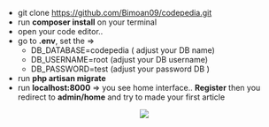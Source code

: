 + git clone https://github.com/Bimoan09/codepedia.git
+ run **composer install** on your terminal
+ open your code editor.. 
+ go to **.env**, set the =>
    + DB_DATABASE=codepedia ( adjust your DB name)
    + DB_USERNAME=root (adjust your DB username)
    + DB_PASSWORD=test (adjust your password DB )
+ run **php artisan migrate**
+ run **localhost:8000** => you  see home interface.. **Register** then you redirect to **admin/home** and try to made your first article








<p align="center"><img src="https://laravel.com/assets/img/components/logo-laravel.svg"></p>
